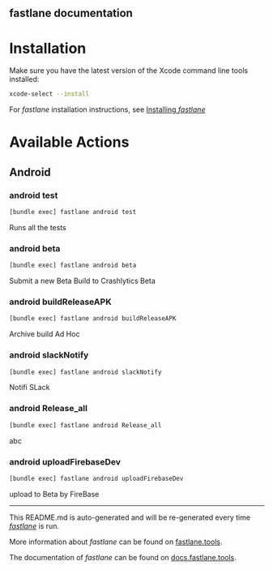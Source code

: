 fastlane documentation
----

# Installation

Make sure you have the latest version of the Xcode command line tools installed:

```sh
xcode-select --install
```

For _fastlane_ installation instructions, see [Installing _fastlane_](https://docs.fastlane.tools/#installing-fastlane)

# Available Actions

## Android

### android test

```sh
[bundle exec] fastlane android test
```

Runs all the tests

### android beta

```sh
[bundle exec] fastlane android beta
```

Submit a new Beta Build to Crashlytics Beta

### android buildReleaseAPK

```sh
[bundle exec] fastlane android buildReleaseAPK
```

Archive build Ad Hoc

### android slackNotify

```sh
[bundle exec] fastlane android slackNotify
```

Notifi SLack

### android Release_all

```sh
[bundle exec] fastlane android Release_all
```

abc

### android uploadFirebaseDev

```sh
[bundle exec] fastlane android uploadFirebaseDev
```

upload to Beta by FireBase

----

This README.md is auto-generated and will be re-generated every time [_fastlane_](https://fastlane.tools) is run.

More information about _fastlane_ can be found on [fastlane.tools](https://fastlane.tools).

The documentation of _fastlane_ can be found on [docs.fastlane.tools](https://docs.fastlane.tools).
